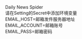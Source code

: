 Daily News Spider  
请在Setting的Secret中添加环境变量  
EMAIL_HOST=邮箱发件服务器地址  
EMAIL_ACCOUNT=邮箱账号  
EMAIL_PASS=邮箱密码
